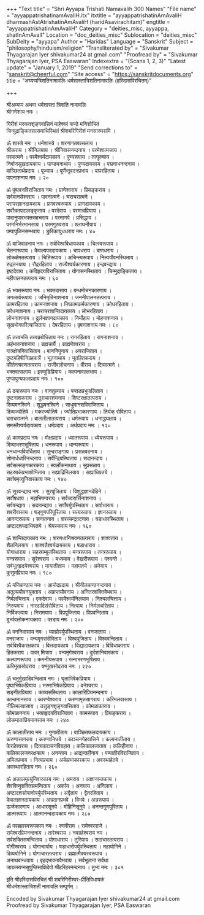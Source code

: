 +++
"Text title" = "Shri Ayyapa Trishati Namavalih 300 Names"
"File name" = "ayyappatrishatinamAvaliH.itx"
itxtitle = "ayyappatrishatinAmAvaliH dharmashAstAtrishatinAmAvaliH (haridAsavirachitam)"
engtitle = "ayyappatrishatinAmAvaliH"
Category = "deities_misc, ayyappa, shatInAmAvalI"
Location = "doc_deities_misc"
Sublocation = "deities_misc"
SubDeity = "ayyapa"
Author = "Haridas"
Language = "Sanskrit"
Subject = "philosophy/hinduism/religion"
"Transliterated by" = "Sivakumar Thyagarajan Iyer shivakumar24 at gmail.com"
"Proofread by" = "Sivakumar Thyagarajan Iyer, PSA Easwaran"
Indexextra = "(Scans 1, 2, 3)"
"Latest update" = "January 1, 2019"
"Send corrections to" = "sanskrit@cheerful.com"
"Site access" = "https://sanskritdocuments.org"
title = "अय्यप्पत्रिशतिनामावलिः धर्मशास्तात्रिशतिनामावलिः (हरिदासविरचितम्)"

+++
  
 श्रीअय्यप्प अथवा धर्मशास्ता त्रिशति नामावलिः   
श्रीगणेशाय नमः ।  
  
गिरीशं मरकतशृङ्गवासिनं माहेश्वरं कण्ठे मणिशोभितं  
चिन्मुद्राङ्कितसत्समाधिस्थितं श्रीशबरिगिरीशं मनसास्मरामि ।  
  
ॐ शास्त्रे नमः । धर्मशास्त्रे । शरणागतवत्सलाय ।  
श्रीकराय । श्रीनिलयाय । श्रीनिवासनन्दनाय । परमेशात्मजाय ।  
परमात्मने । परमैश्वर्यदायकाय । पुण्यरूपाय । तत्पुरुषाय ।  
निर्वाणसुखदायकाय । पाण्ड्यनाथाय । पुण्यदायकाय । पद्मनाभनन्दनाय ।  
वाञ्छितार्थप्रदाय । पूज्याय । पूर्णेन्दुवदनप्रभाय । पापरहिताय ।  
पापनाशनाय नमः । २०  
  
ॐ पुष्पवनविराजिताय नमः । प्राणेश्वराय । प्रियङ्कराय ।  
सर्वमानसेश्वराय । पावनात्मने । चराचरात्मने ।  
परापरज्ञानदायकाय । प्रणवस्वरूपाय । प्राणदायकाय ।  
सर्वोन्नतपदालङ्कृताय । परदेवाय । परमान्नप्रियाय ।  
पादानुपादभक्तसहचराय । परमाणवे । प्रसिद्धाय ।  
परमनिर्भरमानसाय । परमगुरुवराय । श्लाघनीयाय ।  
पम्पापुळिनसम्भवाय । छुरिकायुधधराय नमः । ४०  
  
ॐ वाजिवाहनाय नमः । सर्वविश्वविधायकाय । चित्स्वरूपाय ।  
चेतनारूपाय । कैवल्यपददायकाय । चापधराय । बाणधराय ।  
लोकक्षेमतत्पराय । चितिरूपाय । अचिन्त्यरूपाय । नित्ययौवनस्थिताय ।  
रुद्रतनयाय । रौद्ररहिताय । राज्यैश्वर्यकारणाय । इन्द्रवन्द्याय ।  
इष्टदेवाय । कविहृदयविराजिताय । योगासनस्थिताय । चिन्मुद्राङ्किताय ।  
महीपालनतत्पराय नमः । ६०  
  
ॐ भक्तरूपाय नमः । भक्तदासाय । बन्धमोचनकारणाय ।  
जगत्सर्वरूपाय । जनिमृतिनाशनाय । जननीपालनतत्पराय ।  
कामरहिताय । कामनाशनाय । निष्कामकर्मकारणाय । क्रोधरहिताय ।  
क्रोधनाशनाय । चराचरशान्तिदायकाय । लोभरहिताय ।  
लोभनाशनाय । दुर्लभज्ञानदायकाय । निर्मोहाय । मोहनाशनाय ।  
सुखभोगपरित्याजिताय । देषरहिताय । वृषनाशनाय नमः । ८०  
  
ॐ तत्त्वमसि तत्त्वप्रबोधिताय नमः । रागरहिताय । रागनाशनाय ।  
अहंभावनाशनाय । ब्रह्मचार्यै । ब्राह्मणेश्वराय ।  
गात्रक्षेत्रनिवासिताय । बाणनिपुणाय । अपराजिताय ।  
दुष्टमहिषीनिग्रहकर्त्रे । भूतनाथाय । भूतहितकराय ।  
कीर्तनश्रवणतत्पराय । राजीवलोचनाय । वीराय । दिव्यात्मने ।  
भक्तवत्सलाय । इरुमुडिप्रियाय । कल्पनावल्लभाय ।  
पुण्यापुण्यफलप्रदाय नमः । १००  
  
ॐ दयारूपाय नमः । वानतुल्याय । पन्तळप्रभुपालिताय ।  
दुष्टनाशकराय । दुराचारशमनाय । शिष्टरक्षातत्पराय ।  
दिव्यमनस्विने । शुद्धमनस्विने । साधुमानसविराजिताय ।  
दिव्यज्योतिषे । मकरज्योतिषे । ज्योतिप्रभाकारणाय । तिर्यक् सेविताय ।  
चराचरात्मने । बाललीलातत्पराय । धर्मरूपाय । धनाद्ध्यक्षाय ।  
समस्तैश्वर्यदायकाय । धर्मप्रदाय । अर्थप्रदाय नमः । १२०  
  
ॐ कामप्रदाय नमः । मोक्षप्रदाय । ध्यातरूपाय । ध्येयरूपाय ।  
दिव्याभरणभूषिताय । धनरूपाय । धान्यरूपाय ।  
धनधान्यविवर्धिताय । सुन्दराङ्गाय । प्रसन्नवदनाय ।  
सोमार्धधारिनन्दनाय । सर्वेन्द्रियस्थिताय । सदानन्दाय ।  
सर्वसत्सङ्गकारकाय । स्वर्लोकनाथाय । सुप्रसन्नाय ।  
सहस्रार्कप्रभाशोभिताय । सह्याद्रिनिलयाय । सह्याधिपतये ।  
सर्वापमृत्युनिवारकाय नमः । १४०  
  
ॐ सुरवन्द्याय नमः । सुरपूजिताय । विशुद्धज्ञानदेहिने ।  
सर्वौषधाय । महाभिषग्वराय । सर्वज्वरार्त्तिनाशनाय ।  
सर्ववन्द्याय । सदावन्द्याय । सर्वोपर्युपस्थिताय । सर्वाधाराय ।  
शबरीवासाय । षड्गुणपरिपूरिताय । सत्यरूपाय । ज्ञानरूपाय ।  
आनन्दरूपाय । सनातनाय । शरच्चन्द्रवदनाय । षडाधारस्थिताय ।  
अष्टादशपदाधिपतये । श्रेयस्कराय नमः । १६०  
  
ॐ शान्तिदायकाय नमः । शरणध्वनिश्रवणतल्पराय । शाश्वताय ।  
शैलनिलयाय । शाश्वतैश्वर्यदायकाय । षडाधाराय ।  
योगाधाराय । सहस्राम्बुजस्थिताय । मन्त्ररूपाय । तन्त्ररूपाय ।  
यन्त्ररूपाय । सुरेश्वराय । मध्यमाय । वैखरीरूपाय । पश्यन्ते ।  
सर्वभूतहृदयेश्वराय । मायातीताय । महामतये । अमेयाय ।  
कुसुमप्रियाय नमः । १८०  
  
ॐ मणिकण्ठाय नमः । आमोदप्रदाय । श्रीनीलकण्ठनन्दनाय ।  
अतुल्ययौवनयुक्ताय । अप्राप्तयौवनाय । अनितरशक्तिवैभवाय ।  
निर्मलचित्ताय । एकदेवाय । परमैश्वर्यनिलयाय । निश्चलचित्ताय ।  
निरुपमाय । नारदादिसंसेविताय । नित्याय । निर्मलचरिताय ।  
निर्विकल्पाय । निरामयाय । विप्रपूजिताय । विप्रवन्दिताय ।  
दुर्भ्यवलोकनायकाय । वरदाय नमः । २००  
  
ॐ वननिवासाय नमः । व्याघ्रोपर्युपस्थिताय । वनजाताय ।  
वनराजाय । वन्यमृगसंसेविताय । विश्वपूजिताय । विश्ववन्दिताय ।  
सर्वविश्वैकरक्षकाय । वित्तदायकाय । विद्यादायकाय । विविधाकाराय ।  
हितकराय । वावर् मित्राय । वन्यमृगेश्वराय । दुर्दशानिवारकाय ।  
कल्याणरूपाय । कमनीयरूपाय । रत्नाभरणभूषिताय ।  
करिमुखसोदराय । षण्मुखसोदराय नमः । २२०  
  
ॐ चतुर्मुखादिवन्दिताय नमः । घृताभिषेकप्रियाय ।  
पुष्पाभिषेकप्रियाय । भस्माभिषेकप्रियाय । वनेश्वराय ।  
सङ्गीतप्रियाय । काव्यसंस्थिताय । कालारिप्रियनन्दनाय ।  
कान्तमानसाय । कारण्वेश्वराय । करुणामृतसागराय । करिमलवासाय ।  
नीलिमलवासाय । उत्तुङ्गशृङ्गवासिताय । कोमळाकाराय ।  
कोमळाननाय । भक्तहृदयविराजिताय । कामरूपाय । प्रियङ्कराय ।  
लोकमाताप्रियमानसाय नमः । २४०  
  
ॐ कालातीताय नमः । गुणातीताय । वाञ्छितफलदायकाय ।  
करुणासागराय । करुणानिधये । काञ्चनगेहवासिने । कल्पनातीताय ।  
केरळेश्वराय । दिव्यकाञ्चनविग्रहाय । कलिकालजाताय । कलिहीनाय ।  
कलिकालजनरक्षकाय । अनन्ताय । आद्यन्तहीनाय । पम्पातीरविराजिताय ।  
अमितप्रभाय । नित्यप्रभाय । अर्कप्रभाकारकाय । अवस्थाहेतवे ।  
अवस्थारहिताय नमः । २६०  
  
ॐ अकालमृत्युनिवारकाय नमः । अमराय । अज्ञानान्तकाय ।  
शैवविष्णुशक्तिसमन्विताय । अर्काय । अनघाय । अनिलाय ।  
अष्टादशसोपानोपर्युपस्थिताय । अद्वैताय । द्वैतरहिताय ।  
केवलज्ञानदायकाय । अन्नदानप्रभवे । विभवे । अन्नरूपाय ।  
ऊर्जकारणाय । आधारसूनवे । मोहिनिसूनुवे । अनन्तगुणपूरिताय ।  
आत्मरूपाय । आत्मानन्ददायकाय नमः । २८०  
  
ॐ परब्रह्मस्वरूपकाय नमः । रणवीराय । रामेश्वरराजे ।  
रामेश्वरप्रियनन्दनाय । तारेश्वराय । नवग्रहेश्वराय नम ।  
सर्वशक्तिसमन्विताय । योगाधाराय । तुरियाय । सदाचारतत्पराय ।  
योगीश्वराय । योगाचार्याय । षडाधारोपर्युपस्थिताय । महायोगिने ।  
दिव्ययोगिने । योगाचारतत्पराय । ब्रह्मात्मैक्यस्वरूपाय ।  
अनाथबान्धवाय । बृहद्भावनावैभवाय । सर्वभूतानां सर्वथा  
जाग्रत्स्वप्नसुषुप्तिसाक्षिदेवो श्रीहरिहरनन्दनाय । तुभ्यं नमः । ३०१  
  
इति श्रीहरिदासविरचितं श्री शबरिगिरीश्वर-प्रीतिविधायकं  
श्रीधर्मशास्तात्रिशती नामावलि सम्पूर्णम् ।  
  
Encoded by Sivakumar Thyagarajan Iyer shivakumar24 at gmail.com  
Proofread by Sivakumar Thyagarajan Iyer, PSA Easwaran  
  
